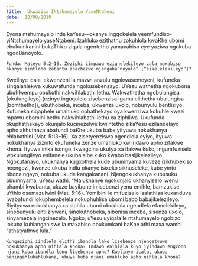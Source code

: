 ```yaml
---
title:  Ukwazisa INtshumayelo YaseNtabeni
date:  18/08/2019
---
```


Eyona ntshumayelo inde kaYesu—okanye ingqokelela yeemfundiso-yiNtshumayelo yaseNtabeni. Izahluko ezithathu zokuhlola kwaKhe ubomi ebukumkanini bukaThixo ziqala ngentetho yamaxabiso eye yaziwa ngokuba ngooBanoyolo.

`Funda: Mateyu 5:2–16. Zeziphi iimpawu eziqhelekileyo zala maxabiso okanye iintlobo zabantu abachazwe njengaba“noyolo” [“sikelelekileyo”]?`

Kwelinye icala, ekwenzeni la mazwi anzulu ngokwasemoyeni, kufuneka singalahlekwa kukuwafunda ngokusebenzayo. UYesu wathetha ngokubona ubuhlwempu obukuthi nakwihlabathi lethu. Wakwathetha ngobulungisa [okulungileyo] (ezinye inguqulelo zisebenzisa igama elithetha ubulungisa [bomthetho]), ukuthobeka, inceba, ukwenza uxolo, nobunyulu bentliziyo. Kufuneka siqaphele umahluko ophathekayo oya kwenziwa kokuhle kwezi mpawu ebomini bethu nakwihlabathi lethu xa ziphilwa. Ukufunda okuphathekayo okunjalo kucinezelwe kwiintetho zikaYesu ezilandelayo apho akhuthaza abafundi baKhe ukuba babe yityuwa nokukhanya ehlabathini (Mat. 5:13–16). Xa zisetyenziswa ngendlela eyiyo, ityuwa nokukhanya zizinto ekufuneka zenze umahluko kwiindawo apho zifakwe khona. Ityuwa inika isongo, ikwagcina ukutya xa ifakwe kuko; ingumfuziselo wokulungileyo esifanele ukuba sibe kuko kwabo basijikelezileyo. Ngokufanayo, ukukhanya kugxothela kude ubumnyama kuveze izikhubekiso neengozi, kwenze ukuba indlu okanye isixeko sikhuseleke, kube yinto obona ngayo, nokuba ukude kangakanani. Njengokukhanya kubusuku obumnyama, uYesu wathi, “Malukhanye ngokunjalo ukhanyiselo lwenu phambi kwabantu, ukuze bayibone imisebenzi yenu emihle, bamzukise uYihlo osemazulwini (Mat. 5:16). Yomibini le mifuziselo isalathisa kuxanduva lwabafundi lokuphembelela nokuphuhlisa ubomi babo babajikelezileyo. Siyityuwa nokukhanya xa siphila ubomi obukhala ngendlela efanelekileyo, sinobunyulu entliziyweni, sinokuthobeka, sibonisa inceba, sisenza uxolo, sinyamezela ingcinezelo. Ngoko, uYesu uyiqala le ntshumayelo ngobizo lokuba kuhlanganiswe la maxabiso obukumkani baKhe athi maxa wambi “athatyathwe lula.”

`Kungaziphi iindlela elithi ibandla lako lisebenze njengetyuwa nokukhanya apho nihlala khona? Indawo enihlala kuyo iyindawo engcono njani kuba ibandla lenu lisebenza apho? Kwelinye icala, ukuba beningahlukahlukana, ubuya kuba njani umahluko apho nihlala khona?`